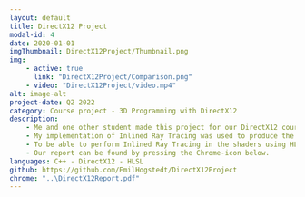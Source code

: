 ```yaml
---
layout: default
title: DirectX12 Project
modal-id: 4
date: 2020-01-01
imgThumbnail: DirectX12Project/Thumbnail.png
img:
    - active: true
      link: "DirectX12Project/Comparison.png"
    - video: "DirectX12Project/video.mp4"
alt: image-alt
project-date: Q2 2022
category: Course project - 3D Programming with DirectX12
description: 
    - Me and one other student made this project for our DirectX12 course, where we were allowed to choose different 3D Programming techniques to implement using DirectX12. The three techniques we decided to implement were; Vertex Pulling, Frames in Flight, and Inlined Ray Tracing using DirectX Ray Tracing (DXR) 1.1. My chosen technique and responsibility was the Inlined Ray Tracing.
    - My implementation of Inlined Ray Tracing was used to produce the shadows that can be seen in the picture and video above. The picture shows a side-by-side comparison of the result with and without the technique.
    - To be able to perform Inlined Ray Tracing in the shaders using HLSL the Ray Tracing Acceleration structures first need to be set up on the CPU, which is the bulk of the time spent implementing this technique. Essentially these hold the data of the objects that are to be traced in the shader.
    - Our report can be found by pressing the Chrome-icon below.
languages: C++ - DirectX12 - HLSL
github: https://github.com/EmilHogstedt/DirectX12Project
chrome: "..\DirectX12Report.pdf"
---
```

